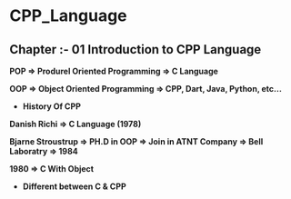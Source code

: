 # CPP_Language

## Chapter :- 01 Introduction to CPP Language

<b>POP 		=>		Produrel Oriented Programming		=>	C Language 

OOP 		=>		Object Oriented Programming 		=>	CPP, Dart, Java, Python, etc... 

  
 * History Of CPP
  
 Danish Richi 		=>	C Language (1978)

Bjarne Stroustrup	=>	PH.D in OOP
                  =>	Join in ATNT Company
                  =>	Bell Laboratry
                  =>	1984

1980				=>	C With Object

  
 * Different between C & CPP  
  
</b>

